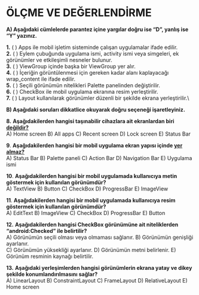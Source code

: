 # ÖLÇME VE DEĞERLENDİRME

**A) Aşağıdaki cümlelerde parantez içine yargılar doğru ise “D”, yanlış ise “Y” yazınız.**

**1.** ( ) Apps ile mobil işletim sisteminde çalışan uygulamalar ifade edilir.\
**2.** ( ) Eylem çubuğunda uygulama ismi, activity ismi veya simgeleri, ek görünümler ve etkileşimli nesneler bulunur.\
**3.** ( ) ViewGroup içinde başka bir ViewGroup yer alır.\
**4.** ( ) İçeriğin görüntülenmesi için gereken kadar alanı kaplayacağı wrap_content ile ifade edilir.\
**5.** ( ) Seçili görünümün nitelikleri Palette panelinden değiştirilir.\
**6.** ( ) CheckBox ile mobil uygulama ekranına resim yerleştirilir.\
**7.** ( ) Layout kullanılarak görünümler düzenli bir şekilde ekrana yerleştirilir.\

**B) Aşağıdaki soruları dikkatlice okuyarak doğru seçeneği işaretleyiniz.**

**8.** **Aşağıdakilerden hangisi taşınabilir cihazlara ait ekranlardan biri <ins>değildir?</ins>**\
A) Home screen B) All apps C) Recent screen
D) Lock screen E) Status Bar

**9**. **Aşağıdakilerden hangisi bir mobil uygulama ekran yapısı içinde <ins>yer almaz?</ins>**\
A) Status Bar B) Palette paneli C) Action Bar
D) Navigation Bar E) Uygulama ismi

**10**. **Aşağıdakilerden hangisi bir mobil uygulamada kullanıcıya metin göstermek için kullanılan görünümdür?**\
A) TextView B) Button C) CheckBox
D) ProgressBar E) ImageView

**11**. **Aşağıdakilerden hangisi bir mobil uygulamada kullanıcıya resim göstermek için kullanılan görünümdür?**\
A) EditText B) ImageView C) CheckBox
D) ProgressBar E) Button

**12.** **Aşağıdakilerden hangisi CheckBox görünümüne ait niteliklerden “android:Checked” ile belirtilir?**\
A) Görünümün seçili olması veya olmaması sağlanır.
B) Görünümün genişliği ayarlanır.\
C) Görünümün yüksekliği ayarlanır.
D) Görünümün metni belirlenir.
E) Görünüm resminin kaynağı belirtilir.

**13.** **Aşağıdaki yerleşimlerden hangisi görünümlerin ekrana yatay ve dikey şekilde konumlandırılmasını sağlar?**\
A) LinearLayout B) ConstraintLayout C) FrameLayout
D) RelativeLayout E) Home screen